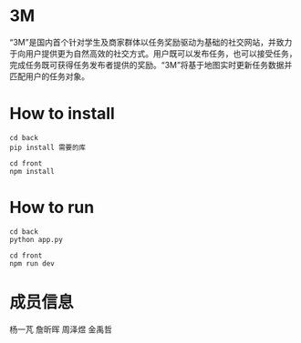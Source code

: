 # 3M
“3M”是国内首个针对学生及商家群体以任务奖励驱动为基础的社交网站，并致力于向用户提供更为自然高效的社交方式。用户既可以发布任务，也可以接受任务，完成任务既可获得任务发布者提供的奖励。“3M”将基于地图实时更新任务数据并匹配用户的任务对象。
# How to install
```
cd back
pip install 需要的库

cd front
npm install
```

# How to run
```
cd back
python app.py

cd front
npm run dev
```
# 成员信息
杨一芃 詹昕晖 周泽煜 金禹哲
